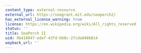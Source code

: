 ```yaml
---
content_type: external-resource
external_url: https://seagrant.mit.edu/seaperch2/
has_external_license_warning: true
license: https://en.wikipedia.org/wiki/All_rights_reserved
status: ''
title: SeaPerch II
uid: 9b416047-edaf-43fd-b68c-27cda848b814
wayback_url: ''
---
```

